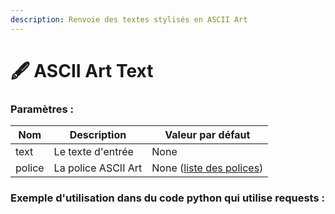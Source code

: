 ```yaml
---
description: Renvoie des textes stylisés en ASCII Art
---
```


# 🖋️ ASCII Art Text



### Paramètres :&#x20;

| Nom    | Description         | Valeur par défaut                                                     |
| ------ | ------------------- | --------------------------------------------------------------------- |
| text   | Le texte d'entrée   | None                                                                  |
| police | La police ASCII Art | None ([liste des polices](https://api-delta-omega.vercel.app/figlet)) |

### Exemple d'utilisation dans du code python qui utilise requests :
